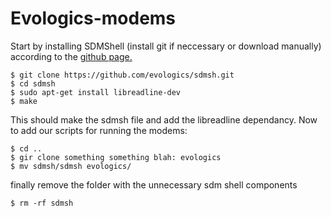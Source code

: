 # Evologics-modems
Start by installing SDMShell (install git if neccessary or download manually) according to the [github page.](https://github.com/EvoLogics/sdmsh/wiki/SDM-%3A-SDMShell---Compile-and-Run)
```
$ git clone https://github.com/evologics/sdmsh.git
$ cd sdmsh
$ sudo apt-get install libreadline-dev
$ make
```
This should make the sdmsh file and add the libreadline dependancy.
Now to add our scripts for running the modems:
```
$ cd ..
$ gir clone something something blah: evologics
$ mv sdmsh/sdmsh evologics/
```
finally remove the folder with the unnecessary sdm shell components
```
$ rm -rf sdmsh
```
